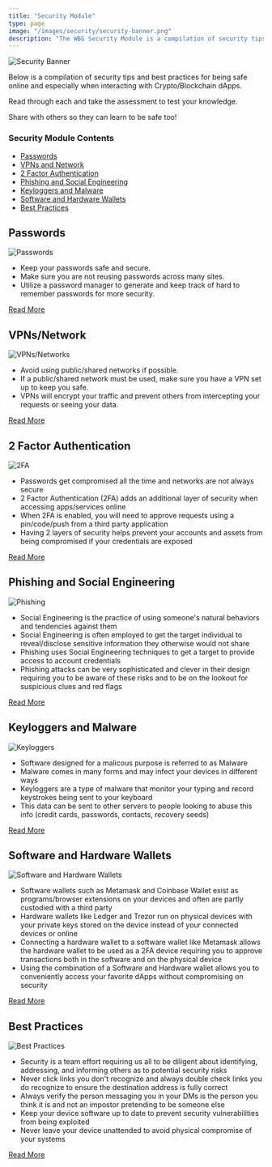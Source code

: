 ```yaml
---
title: "Security Module"
type: page
image: "/images/security/security-banner.png"
description: "The WBG Security Module is a compilation of security tips and best practices for being safe online and especially when interacting with Crypto/Blockchain dApps"
---
```


![Security Banner](/images/security/security-banner.png "Security Banner")

Below is a compilation of security tips and best practices for being safe online and especially when interacting with Crypto/Blockchain dApps.

Read through each and take the assessment to test your knowledge.

Share with others so they can learn to be safe too!

### Security Module Contents
- [Passwords](/security#passwords)
- [VPNs and Network](/security#vpnsnetwork)
- [2 Factor Authentication](/security#2-factor-authentication)
- [Phishing and Social Engineering](/security#phishing-and-social-engineering)
- [Keyloggers and Malware](/security#keyloggers-and-malware)
- [Software and Hardware Wallets](/security#software-and-hardware-wallets)
- [Best Practices](/security#best-practices)

## Passwords

![Passwords](/images/security/passwords.jpeg "Passwords")

- Keep your passwords safe and secure.
- Make sure you are not reusing passwords across many sites.
- Utilize a password manager to generate and keep track of hard to remember passwords for more security.

[Read More](/security/passwords)

## VPNs/Network

![VPNs/Networks](/images/security/vpn-networks.jpeg "VPNs/Networks")

- Avoid using public/shared networks if possible.
- If a public/shared network must be used, make sure you have a VPN set up to keep you safe.
- VPNs will encrypt your traffic and prevent others from intercepting your requests or seeing your data.

[Read More](/security/vpn-networks)

## 2 Factor Authentication

![2FA](/images/security/2-factor-authentication.jpeg "2FA")

- Passwords get compromised all the time and networks are not always secure
- 2 Factor Authentication (2FA) adds an additional layer of security when accessing apps/services online
- When 2FA is enabled, you will need to approve requests using a pin/code/push from a third party application
- Having 2 layers of security helps prevent your accounts and assets from being compromised if your credentials are exposed

[Read More](/security/2fa)

## Phishing and Social Engineering

![Phishing](/images/security/phishing.png "Phishing")

- Social Engineering is the practice of using someone's natural behaviors and tendencies against them
- Social Engineering is often employed to get the target individual to reveal/disclose sensitive information they otherwise would not share
- Phishing uses Social Engineering techniques to get a target to provide access to account credentials
- Phishing attacks can be very sophisticated and clever in their design requiring you to be aware of these risks and to be on the lookout for suspicious clues and red flags

[Read More](/security/phishing)

## Keyloggers and Malware

![Keyloggers](/images/security/keyloggers-and-malware.png "Keyloggers")

- Software designed for a malicous purpose is referred to as Malware
- Malware comes in many forms and may infect your devices in different ways
- Keyloggers are a type of malware that monitor your typing and record keystrokes being sent to your keyboard
- This data can be sent to other servers to people looking to abuse this info (credit cards, passwords, contacts, recovery seeds)

[Read More](/security/malware)

## Software and Hardware Wallets

![Software and Hardware Wallets](/images/security/software-and-hardware-wallets.jpeg "Software and Hardware Wallets")

- Software wallets such as Metamask and Coinbase Wallet exist as programs/browser extensions on your devices and often are partly custodied with a third party
- Hardware wallets like Ledger and Trezor run on physical devices with your private keys stored on the device instead of your connected devices or online
- Connecting a hardware wallet to a software wallet like Metamask allows the hardware wallet to be used as a 2FA device requiring you to approve transactions both in the software and on the physical device
- Using the combination of a Software and Hardware wallet allows you to conveniently access your favorite dApps without compromising on security

[Read More](/security/crypto-wallets)

## Best Practices

![Best Practices](/images/security/best-practices.jpeg "Best Practices")

- Security is a team effort requiring us all to be diligent about identifying, addressing, and informing others as to potential security risks
- Never click links you don't recognize and always double check links you do recognize to ensure the destination address is fully correct
- Always verify the person messaging you in your DMs is the person you think it is and not an impostor pretending to be someone else
- Keep your device software up to date to prevent security vulnerabilities from being exploited
- Never leave your device unattended to avoid physical compromise of your systems

[Read More](/security/best-practices)
